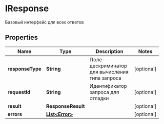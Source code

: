 

# IResponse

Базовый интерфейс для всех ответов
## Properties

Name | Type | Description | Notes
------------ | ------------- | ------------- | -------------
**responseType** | **String** | Поле-дескриминатор для вычисления типа запроса |  [optional]
**requestId** | **String** | Идентификатор запроса для отладки |  [optional]
**result** | **ResponseResult** |  |  [optional]
**errors** | [**List&lt;Error&gt;**](Error.md) |  |  [optional]



